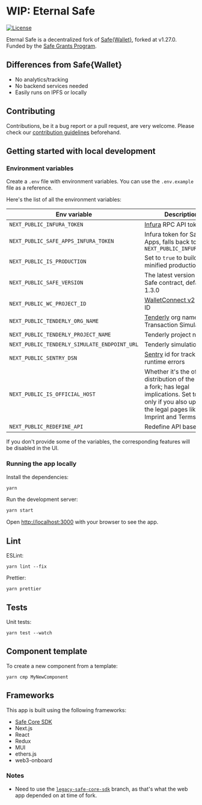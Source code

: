 # WIP: Eternal Safe

[![License](https://img.shields.io/github/license/devanoneth/eternal-safe)](https://github.com/devanoneth/eternal-safe/blob/main/LICENSE)

Eternal Safe is a decentralized fork of [Safe{Wallet}](https://github.com/safe-global/safe-wallet-web), forked at v1.27.0. Funded by the [Safe Grants Program](https://app.charmverse.io/safe-grants-program/page-005239065690887612).

## Differences from Safe{Wallet}

- No analytics/tracking
- No backend services needed
- Easily runs on IPFS or locally

## Contributing

Contributions, be it a bug report or a pull request, are very welcome. Please check our [contribution guidelines](CONTRIBUTING.md) beforehand.

## Getting started with local development

### Environment variables

Create a `.env` file with environment variables. You can use the `.env.example` file as a reference.

Here's the list of all the environment variables:

| Env variable                                 | Description                                                                                                                                                             |
| -------------------------------------------- | ----------------------------------------------------------------------------------------------------------------------------------------------------------------------- |
| `NEXT_PUBLIC_INFURA_TOKEN`                   | [Infura](https://docs.infura.io/infura/networks/ethereum/how-to/secure-a-project/project-id) RPC API token                                                              |
| `NEXT_PUBLIC_SAFE_APPS_INFURA_TOKEN`         | Infura token for Safe Apps, falls back to `NEXT_PUBLIC_INFURA_TOKEN`                                                                                                    |
| `NEXT_PUBLIC_IS_PRODUCTION`                  | Set to `true` to build a minified production app                                                                                                                        |
| `NEXT_PUBLIC_SAFE_VERSION`                   | The latest version of the Safe contract, defaults to 1.3.0                                                                                                              |
| `NEXT_PUBLIC_WC_PROJECT_ID`                  | [WalletConnect v2](https://docs.walletconnect.com/2.0/cloud/relay) project ID                                                                                           |
| `NEXT_PUBLIC_TENDERLY_ORG_NAME`              | [Tenderly](https://tenderly.co) org name for Transaction Simulation                                                                                                     |
| `NEXT_PUBLIC_TENDERLY_PROJECT_NAME`          | Tenderly project name                                                                                                                                                   |
| `NEXT_PUBLIC_TENDERLY_SIMULATE_ENDPOINT_URL` | Tenderly simulation URL                                                                                                                                                 |
| `NEXT_PUBLIC_SENTRY_DSN`                     | [Sentry](https://sentry.io) id for tracking runtime errors                                                                                                              |
| `NEXT_PUBLIC_IS_OFFICIAL_HOST`               | Whether it's the official distribution of the app, or a fork; has legal implications. Set to true only if you also update the legal pages like Imprint and Terms of use |
| `NEXT_PUBLIC_REDEFINE_API`                   | Redefine API base URL                                                                                                                                                   |

If you don't provide some of the variables, the corresponding features will be disabled in the UI.

### Running the app locally

Install the dependencies:

```bash
yarn
```

Run the development server:

```bash
yarn start
```

Open [http://localhost:3000](http://localhost:3000) with your browser to see the app.

## Lint

ESLint:

```
yarn lint --fix
```

Prettier:

```
yarn prettier
```

## Tests

Unit tests:

```
yarn test --watch
```

## Component template

To create a new component from a template:

```
yarn cmp MyNewComponent
```

## Frameworks

This app is built using the following frameworks:

- [Safe Core SDK](https://github.com/safe-global/safe-core-sdk)
- Next.js
- React
- Redux
- MUI
- ethers.js
- web3-onboard

### Notes

- Need to use the [`legacy-safe-core-sdk`](https://github.com/safe-global/safe-core-sdk/tree/legacy-safe-core-sdk) branch, as that's what the web app depended on at time of fork.
